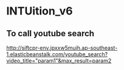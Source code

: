 # INTUition_v6


## To call youtube search
http://siftcpr-env.jpxxw5muih.ap-southeast-1.elasticbeanstalk.com/youtube_search?video_title="param1"&max_result=param2
